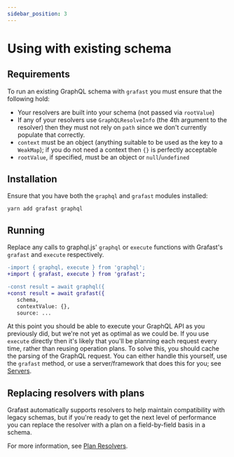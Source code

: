 ```yaml
---
sidebar_position: 3
---
```


# Using with existing schema

## Requirements

To run an existing GraphQL schema with `grafast` you must ensure that the
following hold:

- Your resolvers are built into your schema (not passed via `rootValue`)
- If any of your resolvers use `GraphQLResolveInfo` (the 4th argument to the
  resolver) then they must not rely on `path` since we don't currently populate
  that correctly.
- `context` must be an object (anything suitable to be used as the key to a
  `WeakMap`); if you do not need a context then `{}` is perfectly acceptable
- `rootValue`, if specified, must be an object or `null`/`undefined`

## Installation

Ensure that you have both the `graphql` and `grafast` modules installed:

```
yarn add grafast graphql
```

## Running

Replace any calls to graphql.js' `graphql` or `execute` functions with Grafast's
`grafast` and `execute` respectively.

```diff
-import { graphql, execute } from 'graphql';
+import { grafast, execute } from 'grafast';

-const result = await graphql({
+const result = await grafast({
   schema,
   contextValue: {},
   source: ...
```

At this point you should be able to execute your GraphQL API as you previously
did, but we're not yet as optimal as we could be. If you use `execute` directly
then it's likely that you'll be planning each request every time, rather than
reusing operation plans. To solve this, you should cache the parsing of the
GraphQL request. You can either handle this yourself, use the `grafast` method,
or use a server/framework that does this for you; see [Servers][].

## Replacing resolvers with plans

Grafast automatically supports resolvers to help maintain compatibility with
legacy schemas, but if you're ready to get the next level of performance you can
replace the resolver with a plan on a field-by-field basis in a schema.

For more information, see [Plan Resolvers](../plan-resolvers).

[servers]: ../servers
